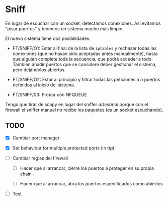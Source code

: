 # Sniff

En lugar de escuchar con un socket, detectamos conexiones. Así evitamos "pisar puertos" y tenemos un sistema mucho más limpio.

El nuevo sistema tiene dos posibilidades:

- FT/SNIFF/O1: Estar al final de la lista de `iptables` y rechazar todas las conexiones (que no hayan sido aceptadas antes manualmente), hasta que alguien complete toda la secuencia, que podrá acceder a todo. También añadir puertos que se considere deber gestionar el sistema, pero dejándolos abiertos.

- FT/SNIFF/O2: Estar al principio y filtrar todas las peticiones a *n* puertos definidos al inicio del sistema.

- FT/SNIFF/03: Probar con NFQUEUE

Tengo que tirar de scapy en lugar del sniffer *artesanal* porque con el firewall el sniffer manual no recibe los paquetes (es un socket escuchando).

## TODO

- [x] Cambiar port manager

- [x] Set behaviour for multiple protected ports (in ttp)

- [ ] Cambiar reglas del firewall

  - [ ] Hacer que al arrancar, cierre los puertos a proteger en su propia chain

  - [ ] Hacer que al arrancar, abra los puertos especificados como abiertos

- [ ] Test
